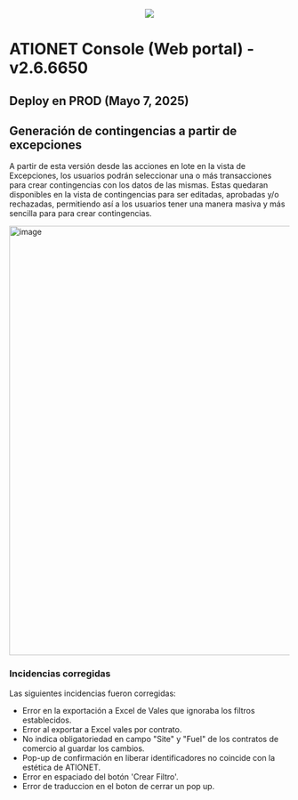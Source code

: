 <p align="center">
  <img src="https://github.com/Ationet/ationetdocs/raw/master/Content/Images/ATIOnetLogo_250x70.png" />
</p>

# ATIONET Console (Web portal) - v2.6.6650

## Deploy en PROD (Mayo 7, 2025)

## Generación de contingencias a partir de excepciones
A partir de esta versión desde las acciones en lote en la vista de Excepciones, los usuarios podrán seleccionar una o más transacciones para crear contingencias con los datos de las mismas. 
Estas quedaran disponibles en la vista de contingencias para ser editadas, aprobadas y/o rechazadas, permitiendo así a los usuarios tener una manera masiva y más sencilla para para crear contingencias.

<img width="772" alt="image" src="https://github.com/user-attachments/assets/67be7a22-e6df-4920-9944-654f8a4b3a08" />



### Incidencias corregidas
Las siguientes incidencias fueron corregidas:
  - Error en la exportación a Excel de Vales que ignoraba los filtros establecidos.
  - Error al exportar a Excel vales por contrato.
  - No indica obligatoriedad en campo "Site" y "Fuel" de los contratos de comercio al guardar los cambios.
  - Pop-up de confirmación en liberar identificadores no coincide con la estética de ATIONET.
  - Error en espaciado del botón 'Crear Filtro'.
  - Error de traduccion en el boton de cerrar un pop up.
